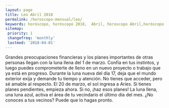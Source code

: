 ```yaml
---
layout: page
title: Leo Abril 2018 
permalink: /horoscopo-mensual/leo/
keywords: horóscopo, horóscopo 2018,  Abril, horoscopo Abril,horóscopo esperanza gracia, horoscop, horóscopos gratis, horoscopo leo, horoscopo leo 2018, Tarot, Astrologia, Zodíaco, leo, horoscopo gratis, horoscopo del mes 
sitemap:
 priority: 1
 changefreq: 'monthly'
 lastmod: '2018-04-01'
---
```


 Grandes preocupaciones financieras y los planes importantes de otras personas llegan con la luna llena del 1 de marzo. Confía en tus instintos, y luego puedes comprometerte de lleno en un nuevo proyecto o trabajo que ya está en progreso. Durante la luna nueva del día 17, deja que el mundo exterior exija y demande tu tiempo y atención. No tienes que acceder, pero sé amable al respecto. El 20 de marzo, el sol ingresa a Aries. Si tienes planes pendientes, empieza ahora. Si no, ¡haz esos planes! La luna llena, una luna azul, activa el área de tu vecindario el último día del mes. ¿No conoces a tus vecinos? Puede que lo hagas pronto.
